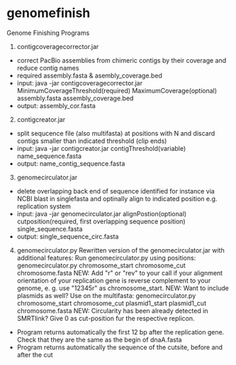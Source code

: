 # genomefinish
Genome Finishing Programs

1) contigcoveragecorrector.jar
- correct PacBio assemblies from chimeric contigs by their coverage and reduce contig names
- required assembly.fasta & asembly_coverage.bed
- input: java -jar contigcoveragecorrector.jar MinimumCoverageThreshold(required) MaximumCoverage(optional) assembly.fasta assembly_coverage.bed
- output: assembly_cor.fasta

2) contigcreator.jar
- split sequcence file (also multifasta) at positions with N and discard contigs smaller than indicated threshold (clip ends)
- input: java -jar contigcreator.jar  contigThreshold(variable) name_sequence.fasta 
- output: name_contig_sequence.fasta

3) genomecirculator.jar
- delete overlapping back end of sequence identified for instance via NCBI blast in singlefasta and optinally align to indicated position e.g. replication system
- input:  java -jar genomecirculator.jar alignPostion(optional) cutposition(required, first overlapping sequence position) single_sequence.fasta
- output: single_sequence_circ.fasta

4) genomecirculator.py
Rewritten version of the genomecirculator.jar with additional features:
Run genomecirculator.py using positions: genomecirculator.py chromosome_start chromosome_cut chromosome.fasta
NEW: Add "r" or "rev" to your call if your alignment orientation of your replication gene is reverse complement to your genome, e. g. use "12345r" as chromosome_start.
NEW: Want to include plasmids as well? Use on the multifasta: genomecirculator.py chromosome_start chromosome_cut plasmid1_start plasmid1_cut chromosome.fasta
NEW: Circularity has been already detected in SMRTlink? Give 0 as cut-position fur the respective replicon.

- Program returns automatically the first 12 bp after the replication gene. Check that they are the same as the begin of dnaA.fasta
- Program returns automatically the sequence of the cutsite, before and after the cut
